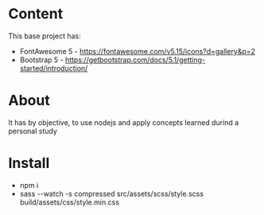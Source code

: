 # Content
This base project has:
- FontAwesome 5 - https://fontawesome.com/v5.15/icons?d=gallery&p=2
- Bootstrap 5 - https://getbootstrap.com/docs/5.1/getting-started/introduction/

# About
It has by objective, to use nodejs and apply concepts learned durind a personal study

# Install
- npm i
- sass --watch -s compressed src/assets/scss/style.scss build/assets/css/style.min.css